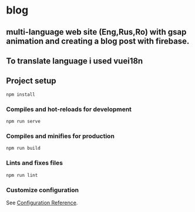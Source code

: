# blog

## multi-language web site (Eng,Rus,Ro) with gsap animation and creating a blog post with firebase.
## To translate language i used vuei18n 

## Project setup
```
npm install
```

### Compiles and hot-reloads for development
```
npm run serve
```

### Compiles and minifies for production
```
npm run build
```

### Lints and fixes files
```
npm run lint
```

### Customize configuration
See [Configuration Reference](https://cli.vuejs.org/config/).
